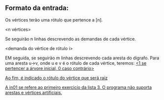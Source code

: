 ## Formato da entrada:

Os vértices terão uma rótulo que pertence a [n].

<n vértices> <m arestas>

Se seguirão n linhas descrevendo as demandas de cada vértice.

<demanda do vértice  de rótulo i> 

EM seguida, se seguirão m linhas descrevendo cada aresta do digrafo. Para uma aresta u->v, onde u e v é o rótulo de cada vértice, teremos:
<u> <v> <custo> <capacidade> <fluxo atual> <1 se pertencer a árvore inicial, 0 caso contrário>

Ao fim, é indicado o rótulo do vértice que será raiz
<root>

A in01 se refere ao primeiro exercicío da lista 3.
O programa não suporta arestas e vértices artificiais.
